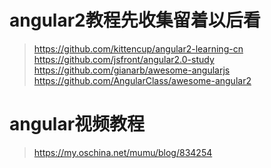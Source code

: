 # angular2教程先收集留着以后看
>https://github.com/kittencup/angular2-learning-cn
https://github.com/jsfront/angular2.0-study
https://github.com/gianarb/awesome-angularjs
https://github.com/AngularClass/awesome-angular2
# angular视频教程
>https://my.oschina.net/mumu/blog/834254
